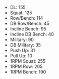 * DL: 155
*  Squat: 125
*  Row/Bench: 114
*  DB Row/Bench: 45
*  Incline Bench: 95
*  Incline DB Bench: 40
*  Military: 90
*  DB Military: 35
*  Push Up: 31
*  Pull Up: 10
*  1RPM Squat: 255
*  1RPM Row: 205
*  1RPM Bench: 190

